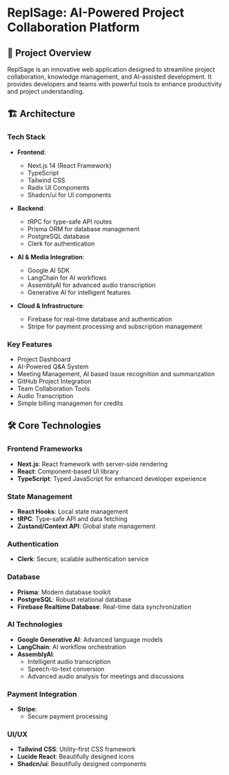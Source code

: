 # ReplSage: AI-Powered Project Collaboration Platform

## 🚀 Project Overview

ReplSage is an innovative web application designed to streamline project collaboration, knowledge management, and AI-assisted development. It provides developers and teams with powerful tools to enhance productivity and project understanding.

## 🏗️ Architecture

### Tech Stack
- **Frontend**: 
  - Next.js 14 (React Framework)
  - TypeScript
  - Tailwind CSS
  - Radix UI Components
  - Shadcn/ui for UI components

- **Backend**:
  - tRPC for type-safe API routes
  - Prisma ORM for database management
  - PostgreSQL database
  - Clerk for authentication

- **AI & Media Integration**:
  - Google AI SDK
  - LangChain for AI workflows
  - AssemblyAI for advanced audio transcription
  - Generative AI for intelligent features

- **Cloud & Infrastructure**:
  - Firebase for real-time database and authentication
  - Stripe for payment processing and subscription management

### Key Features
- Project Dashboard
- AI-Powered Q&A System
- Meeting Management, AI based Issue recognition and summarization
- GitHub Project Integration
- Team Collaboration Tools
- Audio Transcription
- Simple billing managemen for credits

## 🛠️ Core Technologies

### Frontend Frameworks
- **Next.js**: React framework with server-side rendering
- **React**: Component-based UI library
- **TypeScript**: Typed JavaScript for enhanced developer experience

### State Management
- **React Hooks**: Local state management
- **tRPC**: Type-safe API and data fetching
- **Zustand/Context API**: Global state management

### Authentication
- **Clerk**: Secure, scalable authentication service

### Database
- **Prisma**: Modern database toolkit
- **PostgreSQL**: Robust relational database
- **Firebase Realtime Database**: Real-time data synchronization

### AI Technologies
- **Google Generative AI**: Advanced language models
- **LangChain**: AI workflow orchestration
- **AssemblyAI**: 
  - Intelligent audio transcription
  - Speech-to-text conversion
  - Advanced audio analysis for meetings and discussions

### Payment Integration
- **Stripe**:
  - Secure payment processing

### UI/UX
- **Tailwind CSS**: Utility-first CSS framework
- **Lucide React**: Beautifully designed icons
- **Shadcn/ui**: Beautifully designed components

